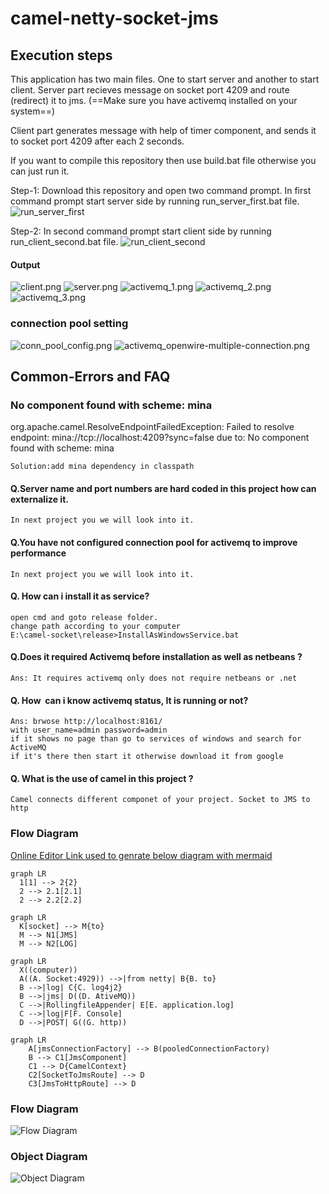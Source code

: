 # camel-netty-socket-jms
## Execution steps
This application has two main files. One to start server and another to start client.
Server part recieves message on socket port 4209 and route (redirect) it to jms. (==Make sure you have activemq installed on your system==)

Client part generates message with help of timer component, and sends it to socket port 4209 after each 2 seconds.

If you want to compile this repository then use build.bat file otherwise you can just run it.

Step-1: Download this repository and open two command prompt.
In first command prompt start server side by running run_server_first.bat file.
![run_server_first](image/run_server_first.png)

Step-2: In second command prompt start client side by running run_client_second.bat file.
![run_client_second](image/run_client_second.png)

#### Output
![client.png](image/client.png)
![server.png](image/server.png)
![activemq_1.png](image/activemq_1.png)
![activemq_2.png](image/activemq_2.png)
![activemq_3.png](image/activemq_3.png)

### connection pool setting
![conn_pool_config.png](image/conn_pool_config.png)
![activemq_openwire-multiple-connection.png](image/activemq_openwire-multiple-connection.png)

## Common-Errors and FAQ

### No component found with scheme: mina
org.apache.camel.ResolveEndpointFailedException: Failed to resolve endpoint: mina://tcp://localhost:4209?sync=false due to: No component found with scheme: mina
	
	Solution:add mina dependency in classpath

#### Q.Server name and port numbers are hard coded in this project how can externalize it.
	In next project you we will look into it.
	
#### Q.You have not configured connection pool for activemq to improve performance
	In next project you we will look into it.
	
#### Q. How can i install it as service?
	open cmd and goto release folder.
	change path according to your computer
	E:\camel-socket\release>InstallAsWindowsService.bat

#### Q.Does it required Activemq before installation as well as netbeans ? 
	Ans: It requires activemq only does not require netbeans or .net

#### Q. How  can i know activemq status, It is running or not?
	Ans: brwose http://localhost:8161/
	with user_name=admin password=admin
	if it shows no page than go to services of windows and search for ActiveMQ
	if it's there then start it otherwise download it from google
#### Q. What is the use of camel in this project ?
	Camel connects different componet of your project. Socket to JMS to http
	
### Flow Diagram
[Online Editor Link used to genrate below diagram with mermaid](https://mermaid-js.github.io/mermaid-live-editor)
```
graph LR
  1[1] --> 2{2}
  2 --> 2.1[2.1]
  2 --> 2.2[2.2]
	
graph LR
  K[socket] --> M{to}
  M --> N1[JMS]
  M --> N2[LOG]

graph LR
  X((computer)) 
  A((A. Socket:4929)) -->|from netty| B{B. to}
  B -->|log| C{C. log4j2}
  B -->|jms| D((D. AtiveMQ))
  C -->|RollingfileAppender| E[E. application.log]
  C -->|log|F[F. Console]
  D -->|POST| G((G. http))

graph LR
	A[jmsConnectionFactory] --> B(pooledConnectionFactory)
	B --> C1[JmsComponent]
	C1 --> D{CamelContext}
	C2[SocketToJmsRoute] --> D
	C3[JmsToHttpRoute] --> D
```
### Flow Diagram
![Flow Diagram](image/flow_diagram.png)

### Object Diagram
![Object Diagram](image/object_diagram.png)
